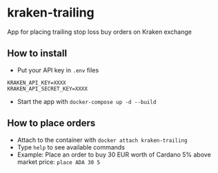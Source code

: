 # kraken-trailing
App for placing trailing stop loss buy orders on Kraken exchange
## How to install
* Put your API key in `.env` files
```
KRAKEN_API_KEY=XXXX
KRAKEN_API_SECRET_KEY=XXXX
```
* Start the app with `docker-compose up -d --build`
## How to place orders
* Attach to the container with `docker attach kraken-trailing`
* Type `help` to see available commands
* Example: Place an order to buy 30 EUR worth of Cardano 5% above market price: `place ADA 30 5`
